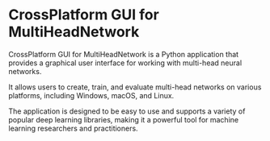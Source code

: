 <h1>CrossPlatform GUI for MultiHeadNetwork</h1>

CrossPlatform GUI for MultiHeadNetwork is a Python application that provides a graphical user interface for working with multi-head neural networks. 

It allows users to create, train, and evaluate multi-head networks on various platforms, including Windows, macOS, and Linux. 

The application is designed to be easy to use and supports a variety of popular deep learning libraries, making it a powerful tool for machine learning researchers and practitioners.
